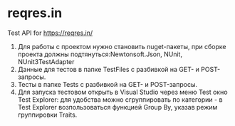 # reqres.in
Test API for https://reqres.in/

1. Для работы с проектом нужно становить nuget-пакеты, при сборке проекта должны подтянуться:Newtonsoft.Json, NUnit, NUnit3TestAdapter
2. Данные для тестов в папке TestFiles с разбивкой на GET- и POST-запросы.
3. Тесты в папке Tests с разбивкой на GET- и POST-запросы.
4. Для запуска тестовом открыть в Visual Studio через меню Test окно Test Explorer: для удобства можно сгруппировать по категории - в Test Explorer возпользоваться функцией Group By, указав режим группировки Traits.
